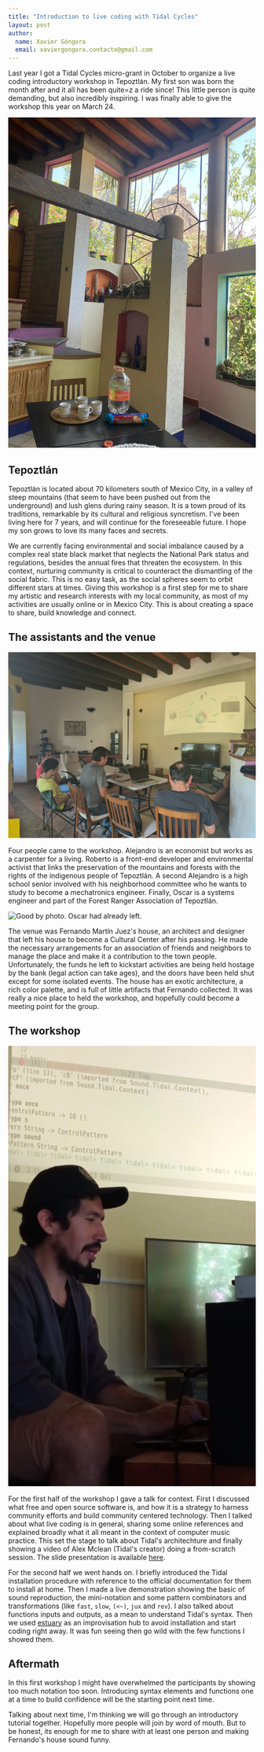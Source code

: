 ```yaml
---
title: "Introduction to live coding with Tidal Cycles"
layout: post
author:
  name: Xavier Góngora
  email: xaviergongora.contacto@gmail.com
---
```

Last year I got a Tidal Cycles micro-grant in October to organize a live coding introductory workshop in Tepoztlán.
My first son was born the month after and it all has been quite=z a ride since!
This little person is quite demanding, but also incredibly inspiring.
I was finally able to give the workshop this year on March 24.

![View from the "Fernando Martín Juez" Cultural Center dinning room](../imgs/2024-tidal-init/5.jpg)

## Tepoztlán

Tepoztlán is located about 70 kilometers south of Mexico City, in a valley of steep mountains (that seem to have been pushed out from the underground) and lush glens during rainy season.
It is a town proud of its traditions, remarkable by its cultural and religious syncretism.
I've been living here for 7 years, and will continue for the foreseeable future. I hope my son grows to love its many faces and secrets.

We are currently facing environmental and social imbalance caused by a complex
real state black market that neglects the National Park status and regulations,
besides the annual fires that threaten the ecosystem.
In this context, nurturing community is critical to counteract the dismantling of the social fabric. 
This is no easy task, as the social spheres seem to orbit different stars at times. 
Giving this workshop is a first step for me to share my artistic and research interests with my local community, as most of my activities are usually online or in Mexico City. This is about creating a space to share, build knowledge and connect.

## The assistants and the venue

![The four workshop participants.](../imgs/2024-tidal-init/7.jpg)

Four people came to the workshop. Alejandro is an economist but works as a carpenter for a living.
Roberto is a front-end developer and environmental activist that links the preservation of the mountains and forests with 
the rights of the indigenous people of Tepoztlán.
A second Alejandro is a high school senior involved with his neighborhood committee who he wants to study to become a mechatronics engineer.
Finally, Oscar is a systems engineer and part of the Forest Ranger Association of Tepoztlán.

![Good by photo. Oscar had already left.](../imgs/2024-tidal-init/8.jpg)

The venue was Fernando Martín Juez's house, an architect and designer that left his house to become a Cultural Center after his passing.
He made the necessary arrangements for an association of friends and neighbors to manage the place and make it a contribution to the town people.
Unfortunately, the funds he left to kickstart activities are being held hostage by the bank (legal action can take ages), 
and the doors have been held shut except for some isolated events.
The house has an exotic architecture, a rich color palette, and is full of little artifacts that Fernando collected.
It was really a nice place to held the workshop, and hopefully could become a meeting point for the group.

## The workshop

![Me showing some Tidal type stuff in relation to function signatures.](../imgs/2024-tidal-init/3.jpg)

For the first half of the workshop I gave a talk for context.
First I discussed what free and open source software is, and how it is
a strategy to harness community efforts and build community centered technology.
Then I talked about what live coding is in general, sharing some online references and
explained broadly what it all meant in the context of computer music practice.
This set the stage to talk about Tidal's architechture and finally showing a video of Alex Mclean (Tidal's creator)
doing a from-scratch session.
The slide presentation is available [here](https://docs.google.com/presentation/d/e/2PACX-1vQ8h38f0t9CYkyP1UftIe1l-mmtrQjxeYh7i5sU4nfKoINEiV3xXKlgnFXlWsV3QWcKoNI94d-5RFfU/pub?start=false&loop=false&delayms=0).

For the second half we went hands on.
I briefly introduced the Tidal installation procedure with reference to the official documentation for them to install at home.
Then I made a live demonstration showing the basic of sound reproduction, the mini-notation and some pattern combinators and
transformations (like `fast`, `slow`, `(<~)`, `jux` and `rev`). I also talked about functions inputs and outputs, as a mean
to understand Tidal's syntax.
Then we used [estuary](https://estuary.mcmaster.ca) as an improvisation hub to avoid installation and start coding right away.
It was fun seeing then go wild with the few functions I showed them.

## Aftermath

In this first workshop I might have overwhelmed the participants by showing too much notation too soon.
Introducing syntax elements and functions one at a time to build confidence will be the starting point next time.

Talking about next time, I'm thinking we will go through an introductory tutorial together. 
Hopefully more people will join by word of mouth. But to be honest, its enough for me to share with at least
one person and making Fernando's house sound funny.
